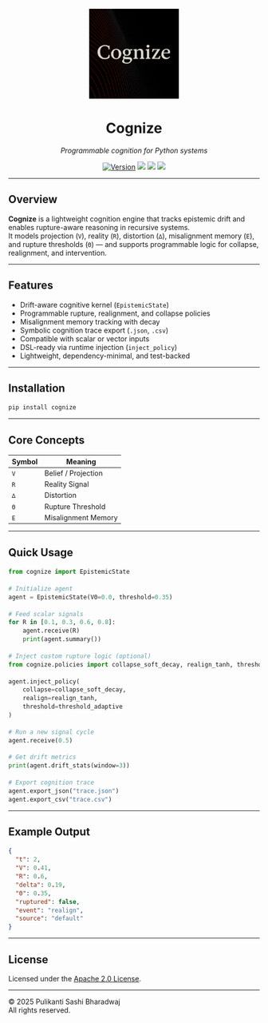 <p align="center">
  <img src="https://raw.githubusercontent.com/heraclitus0/cognize/main/logo.png" width="180"/>
</p>

<h1 align="center">Cognize</h1>

<p align="center"><em>Programmable cognition for Python systems</em></p>

<p align="center">
  <a href="https://pypi.org/project/cognize"><img src="https://img.shields.io/pypi/v/cognize?color=blue&label=version" alt="Version"></a>
  <img src="https://img.shields.io/badge/python-3.8+-blue">
  <img src="https://img.shields.io/badge/status-beta-orange">
  <img src="https://img.shields.io/badge/license-Apache%202.0-purple">
</p>

---

## Overview

**Cognize** is a lightweight cognition engine that tracks epistemic drift and enables rupture-aware reasoning in recursive systems.  
It models projection (`V`), reality (`R`), distortion (`∆`), misalignment memory (`E`), and rupture thresholds (`Θ`) — and supports programmable logic for collapse, realignment, and intervention.

---

## Features

- Drift-aware cognitive kernel (`EpistemicState`)
- Programmable rupture, realignment, and collapse policies
- Misalignment memory tracking with decay
- Symbolic cognition trace export (`.json`, `.csv`)
- Compatible with scalar or vector inputs
- DSL-ready via runtime injection (`inject_policy`)
- Lightweight, dependency-minimal, and test-backed

---

## Installation

```bash
pip install cognize
```

---

## Core Concepts

| Symbol | Meaning             |
|--------|---------------------|
| `V`    | Belief / Projection |
| `R`    | Reality Signal      |
| `∆`    | Distortion          |
| `Θ`    | Rupture Threshold   |
| `E`    | Misalignment Memory |

---

## Quick Usage

```python
from cognize import EpistemicState

# Initialize agent
agent = EpistemicState(V0=0.0, threshold=0.35)

# Feed scalar signals
for R in [0.1, 0.3, 0.6, 0.8]:
    agent.receive(R)
    print(agent.summary())

# Inject custom rupture logic (optional)
from cognize.policies import collapse_soft_decay, realign_tanh, threshold_adaptive

agent.inject_policy(
    collapse=collapse_soft_decay,
    realign=realign_tanh,
    threshold=threshold_adaptive
)

# Run a new signal cycle
agent.receive(0.5)

# Get drift metrics
print(agent.drift_stats(window=3))

# Export cognition trace
agent.export_json("trace.json")
agent.export_csv("trace.csv")
```

---

## Example Output

```json
{
  "t": 2,
  "V": 0.41,
  "R": 0.6,
  "delta": 0.19,
  "Θ": 0.35,
  "ruptured": false,
  "event": "realign",
  "source": "default"
}
```

---

## License

Licensed under the [Apache 2.0 License](LICENSE).

---

© 2025 Pulikanti Sashi Bharadwaj  
All rights reserved.
